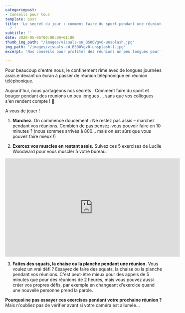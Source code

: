 ```yaml
---
categoriepost:
- Conseils pour tous
template: post
title: 'Le secret du jour : comment faire du sport pendant une réunion téléphonique
  ? '
subtitle: ''
date: 2020-05-06T00:00:00+01:00
thumb_img_path: "/images/visuals-sW_BS0OVgv0-unsplash.jpg"
img_path: "/images/visuals-sW_BS0OVgv0-unsplash-1.jpg"
excerpt: 'Nos conseils pour profiter des réunions un peu longues pour faire du sport... '

---
```

Pour beaucoup d'entre nous, le confinement rime avec de longues journées assis.e devant un écran à passer de réunion téléphonique en réunion téléphonique. 

Aujourd'hui, nous partageons nos secrets  : Comment faire du sport et bouger pendant des réunions un peu longues ... sans que vos collègues s'en rendent compte ! 🤫

A vous de jouer !

1. **Marchez.** On commence doucement : Ne restez pas assis – marchez pendant vos réunions. Combien de pas pensez-vous pouvoir faire en 10 minutes ? (nous sommes arrivés à 800... mais on est sûrs que vous pouvez faire mieux !)

    
2. **Exercez vos muscles en restant assis.** Suivez ces 5 exercises de Lucile Woodward pour vous muscler à votre bureau. 

<body>
<iframe width="560" height="315" src="https://www.youtube.com/embed/CJlf9EQ5ZZM" frameborder="0" allow="accelerometer; autoplay; encrypted-media; gyroscope; picture-in-picture" allowfullscreen></iframe>
</body>

3. **Faites des squats, la chaise ou la planche pendant une réunion.** Vous voulez un vrai défi ?  Essayez de faire des squats, la chaise ou la planche pendant vos réunions. C'est peut-être mieux pour des appels de 5 minutes que pour des réunions de 2 heures, mais vous pouvez aussi créer vos propres défis, par exemple en changeant d'exercice quand une nouvelle personne prend la parole.

**Pourquoi ne pas essayer ces exercises pendant votre prochaine réunion ?** Mais n'oubliez pas de vérifier avant si votre caméra est allumée... 